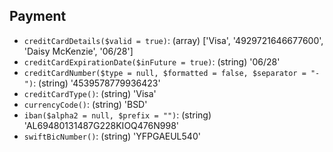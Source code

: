## Payment

- `creditCardDetails($valid = true)`: (array) ['Visa', '4929721646677600', 'Daisy McKenzie', '06/28']
- `creditCardExpirationDate($inFuture = true)`: (string) '06/28'
- `creditCardNumber($type = null, $formatted = false, $separator = "-")`: (string) '4539578779936423'
- `creditCardType()`: (string) 'Visa'
- `currencyCode()`: (string) 'BSD'
- `iban($alpha2 = null, $prefix = "")`: (string) 'AL69480131487G228KIOQ476N998'
- `swiftBicNumber()`: (string) 'YFPGAEUL540'

